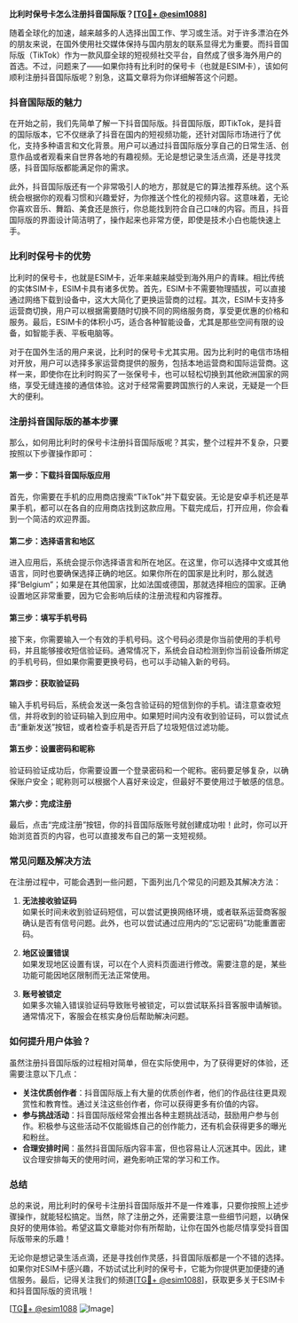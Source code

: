 **比利时保号卡怎么注册抖音国际版？[[TG💪+ @esim1088](https://t.me/s/esim1088)]**

随着全球化的加速，越来越多的人选择出国工作、学习或生活。对于许多漂泊在外的朋友来说，在国外使用社交媒体保持与国内朋友的联系显得尤为重要。而抖音国际版（TikTok）作为一款风靡全球的短视频社交平台，自然成了很多海外用户的首选。不过，问题来了——如果你持有比利时的保号卡（也就是ESIM卡），该如何顺利注册抖音国际版呢？别急，这篇文章将为你详细解答这个问题。

### 抖音国际版的魅力

在开始之前，我们先简单了解一下抖音国际版。抖音国际版，即TikTok，是抖音的国际版本，它不仅继承了抖音在国内的短视频功能，还针对国际市场进行了优化，支持多种语言和文化背景。用户可以通过抖音国际版分享自己的日常生活、创意作品或者观看来自世界各地的有趣视频。无论是想记录生活点滴，还是寻找灵感，抖音国际版都能满足你的需求。

此外，抖音国际版还有一个非常吸引人的地方，那就是它的算法推荐系统。这个系统会根据你的观看习惯和兴趣爱好，为你推送个性化的视频内容。这意味着，无论你喜欢音乐、舞蹈、美食还是旅行，你总能找到符合自己口味的内容。而且，抖音国际版的界面设计简洁明了，操作起来也非常方便，即使是技术小白也能快速上手。

### 比利时保号卡的优势

比利时的保号卡，也就是ESIM卡，近年来越来越受到海外用户的青睐。相比传统的实体SIM卡，ESIM卡具有诸多优势。首先，ESIM卡不需要物理插拔，可以直接通过网络下载到设备中，这大大简化了更换运营商的过程。其次，ESIM卡支持多运营商切换，用户可以根据需要随时切换不同的网络服务商，享受更优惠的价格和服务。最后，ESIM卡的体积小巧，适合各种智能设备，尤其是那些空间有限的设备，如智能手表、平板电脑等。

对于在国外生活的用户来说，比利时的保号卡尤其实用。因为比利时的电信市场相对开放，用户可以选择多家运营商提供的服务，包括本地运营商和国际运营商。这样一来，即使你在比利时购买了一张保号卡，也可以轻松切换到其他欧洲国家的网络，享受无缝连接的通信体验。这对于经常需要跨国旅行的人来说，无疑是一个巨大的便利。

### 注册抖音国际版的基本步骤

那么，如何用比利时的保号卡注册抖音国际版呢？其实，整个过程并不复杂，只要按照以下步骤操作即可：

#### 第一步：下载抖音国际版应用

首先，你需要在手机的应用商店搜索“TikTok”并下载安装。无论是安卓手机还是苹果手机，都可以在各自的应用商店找到这款应用。下载完成后，打开应用，你会看到一个简洁的欢迎界面。

#### 第二步：选择语言和地区

进入应用后，系统会提示你选择语言和所在地区。在这里，你可以选择中文或其他语言，同时也要确保选择正确的地区。如果你所在的国家是比利时，那么就选择“Belgium”；如果是在其他国家，比如法国或德国，那就选择相应的国家。正确设置地区非常重要，因为它会影响后续的注册流程和内容推荐。

#### 第三步：填写手机号码

接下来，你需要输入一个有效的手机号码。这个号码必须是你当前使用的手机号码，并且能够接收短信验证码。通常情况下，系统会自动检测到你当前设备所绑定的手机号码，但如果你需要更换号码，也可以手动输入新的号码。

#### 第四步：获取验证码

输入手机号码后，系统会发送一条包含验证码的短信到你的手机。请注意查收短信，并将收到的验证码输入到应用中。如果短时间内没有收到验证码，可以尝试点击“重新发送”按钮，或者检查手机是否开启了垃圾短信过滤功能。

#### 第五步：设置密码和昵称

验证码验证成功后，你需要设置一个登录密码和一个昵称。密码要足够复杂，以确保账户安全；昵称则可以根据个人喜好来设定，但最好不要使用过于敏感的信息。

#### 第六步：完成注册

最后，点击“完成注册”按钮，你的抖音国际版账号就创建成功啦！此时，你可以开始浏览首页的内容，也可以直接发布自己的第一支短视频。

### 常见问题及解决方法

在注册过程中，可能会遇到一些问题，下面列出几个常见的问题及其解决方法：

1. **无法接收验证码**  
   如果长时间未收到验证码短信，可以尝试更换网络环境，或者联系运营商客服确认是否有信号问题。此外，也可以尝试通过应用内的“忘记密码”功能重置密码。

2. **地区设置错误**  
   如果发现地区设置有误，可以在个人资料页面进行修改。需要注意的是，某些功能可能因地区限制而无法正常使用。

3. **账号被锁定**  
   如果多次输入错误验证码导致账号被锁定，可以尝试联系抖音客服申请解锁。通常情况下，客服会在核实身份后帮助解决问题。

### 如何提升用户体验？

虽然注册抖音国际版的过程相对简单，但在实际使用中，为了获得更好的体验，还需要注意以下几点：

- **关注优质创作者**：抖音国际版上有大量的优质创作者，他们的作品往往更具观赏性和教育性。通过关注这些创作者，你可以获得更多有价值的内容。
- **参与挑战活动**：抖音国际版经常会推出各种主题挑战活动，鼓励用户参与创作。积极参与这些活动不仅能锻炼自己的创作能力，还有机会获得更多的曝光和粉丝。
- **合理安排时间**：虽然抖音国际版内容丰富，但也容易让人沉迷其中。因此，建议合理安排每天的使用时间，避免影响正常的学习和工作。

### 总结

总的来说，用比利时的保号卡注册抖音国际版并不是一件难事，只要你按照上述步骤操作，就能轻松搞定。当然，除了注册之外，还需要注意一些细节问题，以确保良好的使用体验。希望这篇文章能对你有所帮助，让你在国外也能尽情享受抖音国际版带来的乐趣！

无论你是想记录生活点滴，还是寻找创作灵感，抖音国际版都是一个不错的选择。如果你对ESIM卡感兴趣，不妨试试比利时的保号卡，它能为你提供更加便捷的通信服务。最后，记得关注我们的频道[[TG💪+ @esim1088](https://t.me/s/esim1088)]，获取更多关于ESIM卡和抖音国际版的资讯哦！

[[TG💪+ @esim1088](https://t.me/s/esim1088) ![Image](https://i.postimg.cc/4NQfJmqS/Snipaste-2025-05-13-00-14-12.png)]